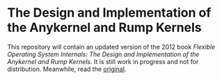 The Design and Implementation of the Anykernel and Rump Kernels
===============================================================

This repository will contain an updated version of the 2012 book _Flexible
Operating System Internals: The Design and Implementation of the Anykernel
and Rump Kernels_.  It is still work in progress and not for distribution.
Meanwhile, read the [original](http://lib.tkk.fi/Diss/2012/isbn9789526049175/isbn9789526049175.pdf).
